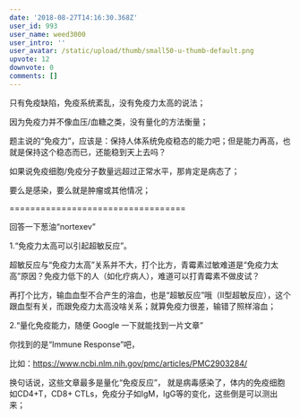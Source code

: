 ```yaml
---
date: '2018-08-27T14:16:30.368Z'
user_id: 993
user_name: weed3000
user_intro: ''
user_avatar: /static/upload/thumb/small50-u-thumb-default.png
upvote: 12
downvote: 0
comments: []
---
```


只有免疫缺陷，免疫系统紊乱，没有免疫力太高的说法；

因为免疫力并不像血压/血糖之类，没有量化的方法衡量；

题主说的“免疫力”，应该是：保持人体系统免疫稳态的能力吧；但是能力再高，也就是保持这个稳态而已，还能稳到天上去吗？

如果说免疫细胞/免疫分子数量远超过正常水平，那肯定是病态了；

要么是感染，要么就是肿瘤或其他情况；

\==================================

回答一下葱油“nortexev”

1.“免疫力太高可以引起超敏反应”。

超敏反应与“免疫力太高”关系并不大，打个比方，青霉素过敏难道是“免疫力太高”原因？免疫力低下的人（如化疗病人），难道可以打青霉素不做皮试？

再打个比方，输血血型不合产生的溶血，也是“超敏反应”哦（Ⅱ型超敏反应），这个跟血型有关，而跟免疫力太高没啥关系；就算免疫力很差，输错了照样溶血；

2.“量化免疫能力，随便 Google 一下就能找到一片文章”

你找到的是“Immune Response”吧，

比如：https://www.ncbi.nlm.nih.gov/pmc/articles/PMC2903284/

换句话说，这些文章最多是量化“免疫反应”， 就是病毒感染了，体内的免疫细胞如CD4+T，CD8+ CTLs，免疫分子如IgM，IgG等的变化，这些倒是可以测出来；
